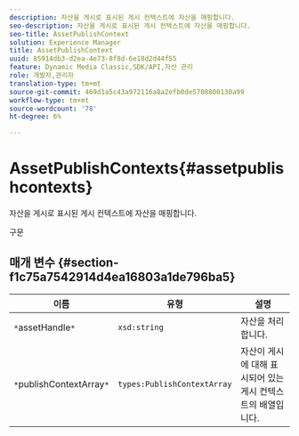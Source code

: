 ```yaml
---
description: 자산을 게시로 표시된 게시 컨텍스트에 자산을 매핑합니다.
seo-description: 자산을 게시로 표시된 게시 컨텍스트에 자산을 매핑합니다.
seo-title: AssetPublishContext
solution: Experience Manager
title: AssetPublishContext
uuid: 85914db3-d2ea-4e73-8f8d-6e18d2d44f55
feature: Dynamic Media Classic,SDK/API,자산 관리
role: 개발자,관리자
translation-type: tm+mt
source-git-commit: 469d1a5c43a972116a8a2efb0de5708800130a99
workflow-type: tm+mt
source-wordcount: '78'
ht-degree: 6%

---
```



# AssetPublishContexts{#assetpublishcontexts}

자산을 게시로 표시된 게시 컨텍스트에 자산을 매핑합니다.

구문

## 매개 변수 {#section-f1c75a7542914d4ea16803a1de796ba5}

| 이름 | 유형 | 설명 |
|---|---|---|
| `*`assetHandle`*` | `xsd:string` | 자산을 처리합니다. |
| `*`publishContextArray`*` | `types:PublishContextArray` | 자산이 게시에 대해 표시되어 있는 게시 컨텍스트의 배열입니다. |

